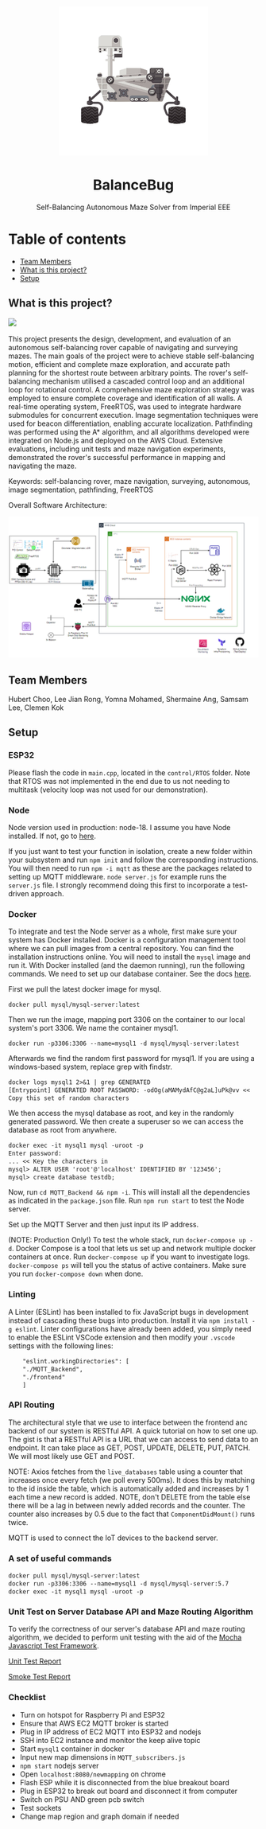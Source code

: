 <p align="center">
  <a href="http://intranet.ee.ic.ac.uk/electricalengineering/eecourses_t4/course_content.asp?c=ELEC50003&s=I2#start">
    <img
      alt="BalanceBug"
      src="report/img/istockphoto-470365028-612x612-removebg-preview.png"
      width="300"
    />
  </a>
</p>


<div align="center">
  <h1>BalanceBug</h1>
  
<p>
  Self-Balancing Autonomous Maze Solver from Imperial EEE
</p>

</div>

# Table of contents

* [Team Members](#team-members)
* [What is this project?](#what-is-this-project)
* [Setup](#setup)

## What is this project?

![](https://github.com/clemenkok/BalanceBug/blob/main/report/bb.gif)

This project presents the design, development, and evaluation of an autonomous self-balancing rover capable of navigating and surveying mazes. The main goals of the project were to achieve stable self-balancing motion, efficient and complete maze exploration, and accurate path planning for the shortest route between arbitrary points. The rover's self-balancing mechanism utilised a cascaded control loop and an additional loop for rotational control. A comprehensive maze exploration strategy was employed to ensure complete coverage and identification of all walls. A real-time operating system, FreeRTOS, was used to integrate hardware submodules for concurrent execution. Image segmentation techniques were used for beacon differentiation, enabling accurate localization. Pathfinding was performed using the A* algorithm, and all algorithms developed were integrated on Node.js and deployed on the AWS Cloud. Extensive evaluations, including unit tests and maze navigation experiments, demonstrated the rover's successful performance in mapping and navigating the maze.  

Keywords: self-balancing rover, maze navigation, surveying, autonomous, image segmentation, pathfinding, FreeRTOS  

Overall Software Architecture:  

![arch4](report/img/archi.png)

## Team Members

Hubert Choo, Lee Jian Rong, Yomna Mohamed, Shermaine Ang, Samsam Lee, Clemen Kok

## Setup

### ESP32

Please flash the code in `main.cpp`, located in the `control/RTOS` folder. Note that RTOS was not implemented in the end due to us not needing to multitask (velocity loop was not used for our demonstration).

### Node

Node version used in production: node-18. I assume you have Node installed. If not, go to [here](https://nodejs.org/en/download).   

If you just want to test your function in isolation, create a new folder within your subsystem and run `npm init` and follow the corresponding instructions. You will then need to run `npm -i mqtt` as these are the packages related to setting up MQTT middleware. `node server.js` for example runs the `server.js` file. I strongly recommend doing this first to incorporate a test-driven approach.

### Docker

To integrate and test the Node server as a whole, first make sure your system has Docker installed. Docker is a configuration management tool where we can pull images from a central repository. You can find the installation instructions online. You will need to install the `mysql` image and run it. With Docker installed (and the daemon running), run the following commands. We need to set up our database container. See the docs [here](https://hub.docker.com/r/mysql/mysql-server).  

First we pull the latest docker image for mysql.  

```
docker pull mysql/mysql-server:latest
```

Then we run the image, mapping port 3306 on the container to our local system's port 3306. We name the container mysql1.   

```
docker run -p3306:3306 --name=mysql1 -d mysql/mysql-server:latest
```

Afterwards we find the random first password for mysql1. If you are using a windows-based system, replace grep with findstr.  

```
docker logs mysql1 2>&1 | grep GENERATED
[Entrypoint] GENERATED ROOT PASSWORD: -odOg(aMAMydAfC@g2aL]uPk@vv << Copy this set of random characters
```

We then access the mysql database as root, and key in the randomly generated password. We then create a superuser so we can access the database as root from anywhere.  

```
docker exec -it mysql1 mysql -uroot -p
Enter password: 
... << Key the characters in
mysql> ALTER USER 'root'@'localhost' IDENTIFIED BY '123456';
mysql> create database testdb;
```

Now, run `cd MQTT_Backend && npm -i`. This will install all the dependencies as indicated in the `package.json` file. Run `npm run start` to test the Node server.  

Set up the MQTT Server and then just input its IP address.   

(NOTE: Production Only!) To test the whole stack, run `docker-compose up -d`. Docker Compose is a tool that lets us set up and network multiple docker containers at once. Run `docker-compose up` if you want to investigate logs. `docker-compose ps` will tell you the status of active containers. Make sure you run `docker-compose down` when done.  

### Linting

A Linter (ESLint) has been installed to fix JavaScript bugs in development instead of cascading these bugs into production. Install it via `npm install -g eslint`. Linter configurations have already been added, you simply need to enable the ESLint VSCode extension and then modify your `.vscode` settings with the following lines:

```
    "eslint.workingDirectories": [
    "./MQTT_Backend", 
    "./frontend"
    ]
```

### API Routing

The architectural style that we use to interface between the frontend anc backend of our system is RESTful API. A quick tutorial on how to set one up. The gist is that a RESTful API is a URL that we can access to send data to an endpoint. It can take place as GET, POST, UPDATE, DELETE, PUT, PATCH. We will most likely use GET and POST.  

NOTE: Axios fetches from the `live_databases` table using a counter that increases once every fetch (we poll every 500ms). It does this by matching to the id inside the table, which is automatically added and increases by 1 each time a new record is added. NOTE, don't DELETE from the table else there will be a lag in between newly added records and the counter. The counter also increases by 0.5 due to the fact that `ComponentDidMount()` runs twice.  

MQTT is used to connect the IoT devices to the backend server.  


### A set of useful commands

```
docker pull mysql/mysql-server:latest
docker run -p3306:3306 --name=mysql1 -d mysql/mysql-server:5.7
docker exec -it mysql1 mysql -uroot -p
```


### Unit Test on Server Database API and Maze Routing Algorithm

To verify the correctness of our server's database API and maze routing algorithm, we decided to perform unit testing with the aid of the [Mocha Javascript Test Framework](https://mochajs.org/).

[Unit Test Report](./MQTT_Backend/test/unittest.md)

[Smoke Test Report](./MQTT_Backend/smoketest/smoketest.md)


### Checklist

- Turn on hotspot for Raspberry Pi and ESP32
- Ensure that AWS EC2 MQTT broker is started
- Plug in IP address of EC2 MQTT into ESP32 and nodejs
- SSH into EC2 instance and monitor the keep alive topic 
- Start `mysql1` container in docker
- Input new map dimensions in `MQTT_subscribers.js`
- `npm start` nodejs server
- Open `localhost:8080/newmapping` on chrome
- Flash ESP while it is disconnected from the blue breakout board
- Plug in ESP32 to break out board and disconnect it from computer
- Switch on PSU AND green pcb switch
- Test sockets
- Change map region and graph domain if needed
